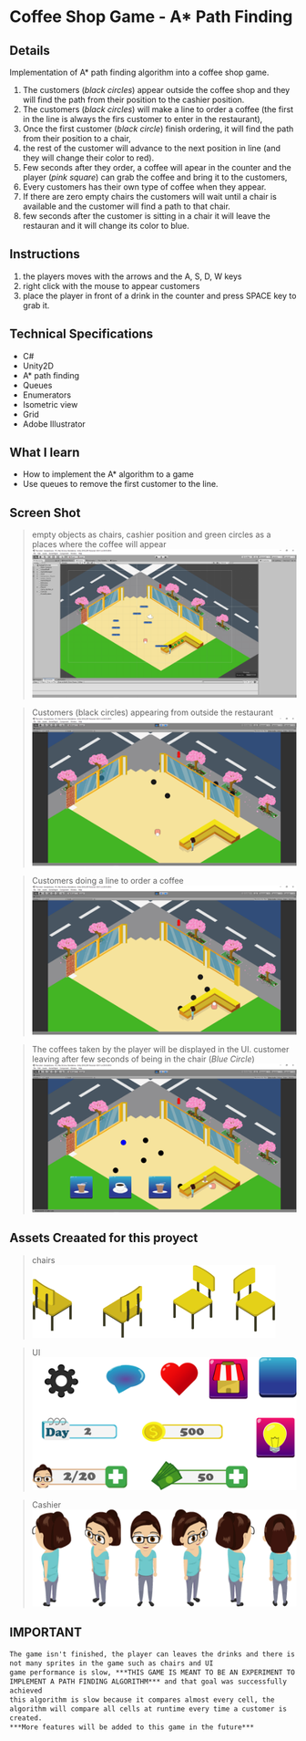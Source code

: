 # Coffee Shop Game - A* Path Finding

## Details
Implementation of A* path finding algorithm into a coffee shop game.
1. The customers (*black circles*) appear outside the coffee shop and they will find the path from their position to the cashier position.
2. The customers (*black circles*) will make a line to order a coffee (the first in the line is always the firs customer to enter in the restaurant), 
3. Once the first customer (*black circle*) finish ordering, it will find the path from their position to a chair,
4. the rest of the customer will advance to the next position in line (and they will change their color to red).
5. Few seconds after they order, a coffee will apear in the counter and the player (*pink square*) can grab the coffee and bring it to the customers,
6. Every customers has their own type of coffee when they appear. 
7. If there are zero empty chairs the customers will wait until a chair is available and the customer will find a path to that chair.
8. few seconds after the customer is sitting in a chair it will leave the restauran and it will change its color to blue.

## Instructions
1. the players moves with the arrows and the A, S, D, W keys
2. right click with the mouse to appear customers
3. place the player in front of a drink in the counter and press SPACE key to grab it.

## Technical Specifications 
- C#
- Unity2D
- A* path finding
- Queues
- Enumerators 
- Isometric view
- Grid
- Adobe Illustrator

## What I learn
- How to implement the A* algorithm to a game
- Use queues to remove the first customer to the line.

## Screen Shot
> empty objects as chairs, cashier position and green circles as a places where the coffee will appear
![alt text](https://github.com/GamezAr94/TheLokal/blob/master/The%20Lokal/Assets/Sprites/theLokal_scene.png)

> Customers (black circles) appearing from outside the restaurant
![alt text](https://github.com/GamezAr94/TheLokal/blob/master/The%20Lokal/Assets/Sprites/theLokal_customer_coming.png)

> Customers doing a line to order a coffee
![alt text](https://github.com/GamezAr94/TheLokal/blob/master/The%20Lokal/Assets/Sprites/theLokal_customer_line.png)

> The coffees taken by the player will be displayed in the UI. customer leaving after few seconds of being in the chair (*Blue Circle*)
![alt text](https://github.com/GamezAr94/TheLokal/blob/master/The%20Lokal/Assets/Sprites/theLokal_customer_grabing_coffees.png)

## Assets Creaated for this proyect 
> chairs
![alt text](https://github.com/GamezAr94/TheLokal/blob/master/The%20Lokal/Assets/Sprites/Furniture/chairs.png)

> UI 
![alt text](https://github.com/GamezAr94/TheLokal/blob/master/The%20Lokal/Assets/Sprites/UI_Sprites.png)

> Cashier
![alt text](https://github.com/GamezAr94/TheLokal/blob/master/The%20Lokal/Assets/Sprites/Zara_Sprites.png)

## IMPORTANT
```
The game isn't finished, the player can leaves the drinks and there is not many sprites in the game such as chairs and UI
game performance is slow, ***THIS GAME IS MEANT TO BE AN EXPERIMENT TO IMPLEMENT A PATH FINDING ALGORITHM*** and that goal was successfully achieved 
this algorithm is slow because it compares almost every cell, the algorithm will compare all cells at runtime every time a customer is created.
***More features will be added to this game in the future***
```
